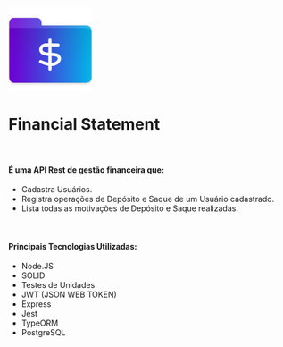 <div display = flex justtify-content = "center">
    <img src ="/tmp/moneyfolder_99354.png" width= "150px">
</div>
<h1>Financial Statement</h1>
<br>
<h4>É uma API Rest de gestão financeira que:</h4>
<ul>
    <li>Cadastra Usuários.</li>
    <li>Registra operações de Depósito e Saque de um Usuário cadastrado.</li>
    <li>Lista todas as motivações de Depósito e Saque realizadas.</li>
</ul>
<br>
<h4>Principais Tecnologias Utilizadas:</h4>
<ul>
    <li>Node.JS</li>
    <li>SOLID</li>
    <li>Testes de Unidades</li>
    <li>JWT (JSON WEB TOKEN)</li>
    <li>Express</li>
    <li>Jest</li>
    <li>TypeORM</li>
    <li>PostgreSQL</li>
</ul>
